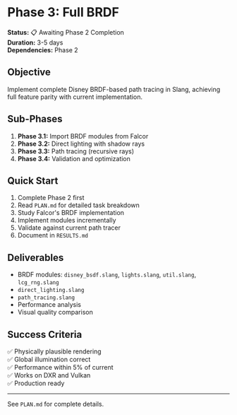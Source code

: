# Phase 3: Full BRDF

**Status:** 📋 Awaiting Phase 2 Completion  
**Duration:** 3-5 days  
**Dependencies:** Phase 2

## Objective

Implement complete Disney BRDF-based path tracing in Slang, achieving full feature parity with current implementation.

## Sub-Phases

1. **Phase 3.1:** Import BRDF modules from Falcor
2. **Phase 3.2:** Direct lighting with shadow rays
3. **Phase 3.3:** Path tracing (recursive rays)
4. **Phase 3.4:** Validation and optimization

## Quick Start

1. Complete Phase 2 first
2. Read `PLAN.md` for detailed task breakdown
3. Study Falcor's BRDF implementation
4. Implement modules incrementally
5. Validate against current path tracer
6. Document in `RESULTS.md`

## Deliverables

- BRDF modules: `disney_bsdf.slang`, `lights.slang`, `util.slang`, `lcg_rng.slang`
- `direct_lighting.slang`
- `path_tracing.slang`
- Performance analysis
- Visual quality comparison

## Success Criteria

✅ Physically plausible rendering  
✅ Global illumination correct  
✅ Performance within 5% of current  
✅ Works on DXR and Vulkan  
✅ Production ready

---

See `PLAN.md` for complete details.
